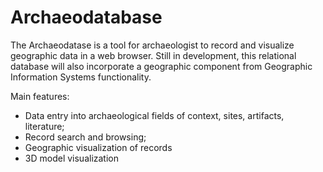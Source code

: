 # Archaeodatabase

The Archaeodatase is a tool for archaeologist to record and visualize geographic data in a web browser. Still in development, this relational database will also incorporate a geographic component from Geographic Information Systems functionality.

Main features:

 - Data entry into archaeological fields of context, sites, artifacts, literature;
 - Record search and browsing;
 - Geographic visualization of records
 - 3D model visualization
